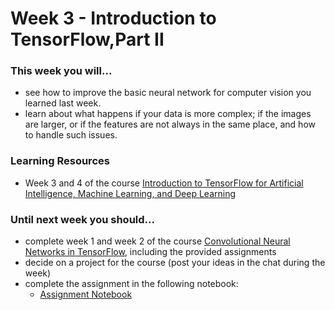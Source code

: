 # Week 3 - Introduction to TensorFlow,Part II

### This week you will...

* see how to improve the basic neural network for computer vision you learned last week.
* learn about what happens if your data is more complex; if the images are larger, or if the features are not always in the same place, and how to handle such issues.

### Learning Resources

* Week 3 and 4 of the course [Introduction to TensorFlow for Artificial Intelligence, Machine Learning, and Deep Learning](https://www.coursera.org/learn/introduction-tensorflow/)

### Until next week you should...

* complete week 1 and week 2 of the course [Convolutional Neural Networks in TensorFlow](https://www.coursera.org/learn/convolutional-neural-networks-tensorflow), including the provided assignments
* decide on a project for the course (post your ideas in the chat during the week)
* complete the assignment in the following notebook:
  * [Assignment Notebook](https://colab.research.google.com/github/opencampus-sh/course-material/blob/main/machine-learning-with-tensorflow/week-03/Assignment\_Week3\_Fast\_Food\_Image\_Classification.ipynb)
